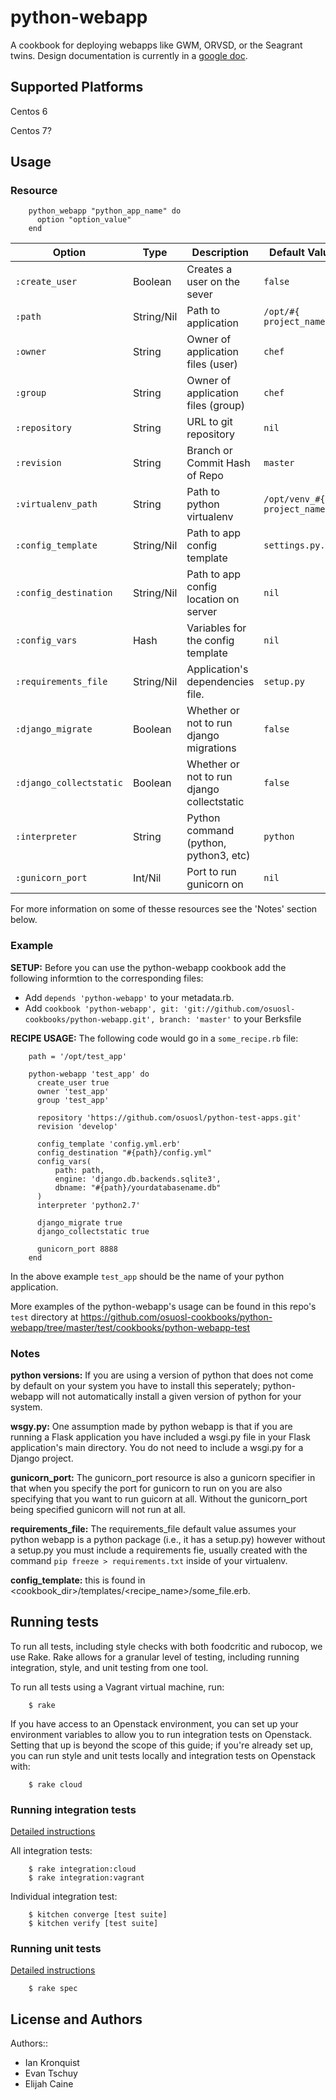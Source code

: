 # python-webapp

A cookbook for deploying webapps like GWM, ORVSD, or the Seagrant twins.
Design documentation is currently in a
[google doc](https://docs.google.com/a/osuosl.org/document/d/1CsCxTWM7fc0iXT8Lu4BnRJWtYLuwI6a-LFfEa5_BJ2w/edit).

## Supported Platforms

Centos 6

Centos 7?

## Usage

### Resource

```
    python_webapp "python_app_name" do
      option "option_value"
    end
```

Option                  | Type      | Description                                   | Default Value
----------------------- | --------- | --------------------------------------------- | -------------
`:create_user`          | Boolean   | Creates a user on the sever                   | `false`
`:path`                 | String/Nil| Path to application                           | `/opt/#{ project_name }`
`:owner`                | String    | Owner of application files (user)             | `chef`
`:group`                | String    | Owner of application files (group)            | `chef`
`:repository`           | String    | URL to git repository                         | `nil`
`:revision`             | String    | Branch or Commit Hash of Repo                 | `master`
`:virtualenv_path`      | String    | Path to python virtualenv                     | `/opt/venv_#{ project_name }`
`:config_template`      | String/Nil| Path to app config template                   | `settings.py.erb`
`:config_destination`   | String/Nil| Path to app config location on server         | `nil`
`:config_vars`          | Hash      | Variables for the config template             | `nil`
`:requirements_file`    | String/Nil| Application's dependencies file.              | `setup.py`
`:django_migrate`       | Boolean   | Whether or not to run django migrations       | `false`
`:django_collectstatic` | Boolean   | Whether or not to run django collectstatic    | `false`
`:interpreter`          | String    | Python command (python, python3, etc)         | `python`
`:gunicorn_port`        | Int/Nil   | Port to run gunicorn on                       | `nil`

For more information on some of thesse resources see the 'Notes' section below.

### Example

**SETUP:** Before you can use the python-webapp cookbook add the following
informtion to the corresponding files:

* Add `depends 'python-webapp'` to your metadata.rb.
* Add `cookbook 'python-webapp', git:
  'git://github.com/osuosl-cookbooks/python-webapp.git', branch: 'master'` to your
  Berksfile

**RECIPE USAGE:** The following code would go in a `some_recipe.rb` file:

```
    path = '/opt/test_app'

    python-webapp 'test_app' do
      create_user true
      owner 'test_app'
      group 'test_app'

      repository 'https://github.com/osuosl/python-test-apps.git'
      revision 'develop'

      config_template 'config.yml.erb'
      config_destination "#{path}/config.yml"
      config_vars(
          path: path,
          engine: 'django.db.backends.sqlite3',
          dbname: "#{path}/yourdatabasename.db"
      )
      interpreter 'python2.7'

      django_migrate true
      django_collectstatic true

      gunicorn_port 8888
    end
```

In the above example `test_app` should be the name of your python application.

More examples of the python-webapp's usage can be found in this repo's `test`
directory at
https://github.com/osuosl-cookbooks/python-webapp/tree/master/test/cookbooks/python-webapp-test

### Notes

**python versions:** If you are using a version of python that does not come by
default on your system you have to install this seperately; python-webapp will
not automatically install a given version of python for your system.

**wsgy.py:** One assumption made by python webapp is that if you are running a
Flask application you have included a wsgi.py file in your Flask application's
main directory. You do not need to include a wsgi.py for a Django project.

**gunicorn_port:**  The gunicorn_port resource is also a gunicorn specifier in
that when you specify the port for gunicorn to run on you are also specifying
that you want to run guicorn at all. Without the gunicorn_port being specified
gunicorn will not run at all.

**requirements_file:** The requirements_file default value assumes your python
webapp is a python package (i.e., it has a setup.py) however without a setup.py
you must include a requirements fie, usually created with the command `pip
freeze > requirements.txt` inside of your virtualenv.

**config_template:** this is found in
<cookbook_dir>/templates/<recipe_name>/some_file.erb.

## Running tests

To run all tests, including style checks with both foodcritic and rubocop,
we use Rake. Rake allows for a granular level of testing, including running
integration, style, and unit testing from one tool.

To run all tests using a Vagrant virtual machine, run:
```
    $ rake
```

If you have access to an Openstack environment, you can set up your environment
variables to allow you to run integration tests on Openstack. Setting that up
is beyond the scope of this guide; if you're already set up, you can run style
and unit tests locally and integration tests on Openstack with:

```
    $ rake cloud
```


### Running integration tests

[Detailed instructions](https://github.com/osuosl-cookbooks/python-webapp/wiki/Development-Workflow#using-your-virtual-machine)

All integration tests:

```
    $ rake integration:cloud
    $ rake integration:vagrant
```

Individual integration test:

```
    $ kitchen converge [test suite]
    $ kitchen verify [test suite]
```

### Running unit tests

[Detailed instructions](https://github.com/osuosl-cookbooks/python-webapp/wiki/Development-Workflow#writing-a-chefspec-unit-test)

```
    $ rake spec
```


## License and Authors

Authors::

* Ian Kronquist
* Evan Tschuy
* Elijah Caine
